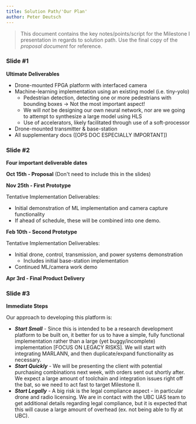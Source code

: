 ```yaml
---
title: Solution Path/'Our Plan'
author: Peter Deutsch
---
```


> This document contains the key notes/points/script for the
> Milestone I presentation in regards to solution path. Use the final copy of the *proposal document* for reference.

<!-- Insert your content below -->
### Slide #1
__Ultimate Deliverables__
 * Drone-mounted FPGA platform with interfaced camera
 * Machine-learning implementation using an existing model (i.e. tiny-yolo)
   * Pedestrian detection, detecting one or more pedestrians with bounding boxes -> Not the most important aspect!
   * We will _not_ be designing our own neural network, nor are we going to attempt to synthesize a large model using HLS
   * Use of accelerators, likely facilitated through use of a soft-processor
 * Drone-mounted transmitter & base-station
 * All supplementary docs ([OPS DOC ESPECIALLY IMPORTANT])

### Slide #2
__Four important deliverable dates__

__Oct 15th - Proposal__ (Don't need to include this in the slides)

__Nov 25th - First Prototype__

Tentative Implementation Deliverables:
 * Initial demonstration of ML implementation and camera capture functionality
 * If ahead of schedule, these will be combined into one demo. 
 
__Feb 10th - Second Prototype__

  Tentative Implementation Deliverables:
  * Initial drone, control, transmission, and power systems demonstration
    * Includes initial base-station implementation
  * Continued ML/camera work demo
  
__Apr 3rd - Final Product Delivery__

### Slide #3
__Immediate Steps__

Our approach to developing this platform is:
 * ___Start Small___ - Since this is intended to be a research development platform to be built on, it better for us to have a simple, fully functional implementation rather than a large (yet buggy/incomplete) implementation [FOCUS ON LEGACY RISKS]. We will start with integrating MARLANN, and then duplicate/expand functionality as necessary. 
 * ___Start Quickly___ - We will be presenting the client with potential purchasing combinations next week, with orders sent out shortly after. We expect a large amount of toolchain and integration issues right off the bat, so we need to act fast to target Milestone II.
 * ___Start Legally___ - A big risk is the legal compliance aspect - in particular drone and radio licensing. We are in contact with the UBC UAS team to get additional details regarding legal compliance, but it is expected that this will cause a large amount of overhead (ex. not being able to fly at UBC). 
